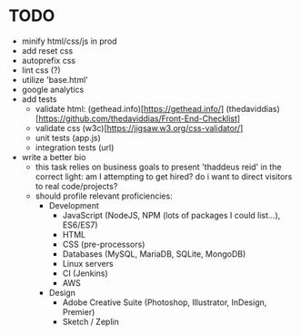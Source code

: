 # TODO
* minify html/css/js in prod
* add reset css
* autoprefix css
* lint css (?)
* utilize 'base.html'
* google analytics
* add tests
  - validate html: (gethead.info)[https://gethead.info/] (thedaviddias)[https://github.com/thedaviddias/Front-End-Checklist]
  - validate css (w3c)[https://jigsaw.w3.org/css-validator/]
  - unit tests (app.js)
  - integration tests (url)
* write a better bio
  - this task relies on business goals to present 'thaddeus reid' in the correct light: am I attempting to get hired? do i want to direct visitors to real code/projects?
  - should profile relevant proficiencies:
    + Development
      * JavaScript (NodeJS, NPM (lots of packages I could list...), ES6/ES7)
      * HTML
      * CSS (pre-processors)
      * Databases (MySQL, MariaDB, SQLite, MongoDB)
      * Linux servers
      * CI (Jenkins)
      * AWS
    + Design
      * Adobe Creative Suite (Photoshop, Illustrator, InDesign, Premier)
      * Sketch / Zeplin
